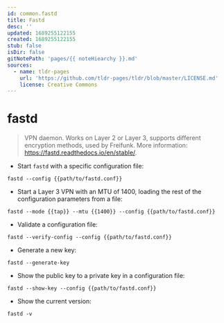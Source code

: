 ```yaml
---
id: common.fastd
title: Fastd
desc: ''
updated: 1689255122155
created: 1689255122155
stub: false
isDir: false
gitNotePath: 'pages/{{ noteHiearchy }}.md'
sources:
  - name: tldr-pages
    url: 'https://github.com/tldr-pages/tldr/blob/master/LICENSE.md'
    license: Creative Commons
---
```

# fastd

> VPN daemon.
> Works on Layer 2 or Layer 3, supports different encryption methods, used by Freifunk.
> More information: <https://fastd.readthedocs.io/en/stable/>.

- Start `fastd` with a specific configuration file:

`fastd --config {{path/to/fastd.conf}}`

- Start a Layer 3 VPN with an MTU of 1400, loading the rest of the configuration parameters from a file:

`fastd --mode {{tap}} --mtu {{1400}} --config {{path/to/fastd.conf}}`

- Validate a configuration file:

`fastd --verify-config --config {{path/to/fastd.conf}}`

- Generate a new key:

`fastd --generate-key`

- Show the public key to a private key in a configuration file:

`fastd --show-key --config {{path/to/fastd.conf}}`

- Show the current version:

`fastd -v`

